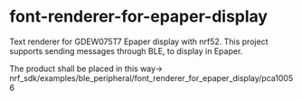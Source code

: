 # font-renderer-for-epaper-display
Text renderer for GDEW075T7 Epaper display with nrf52.
This project supports sending messages through BLE, to display in Epaper.

The product shall be placed in this way-> nrf_sdk/examples/ble_peripheral/font_renderer_for_epaper_display/pca10056
